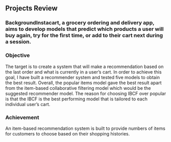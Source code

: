 ## Projects Review

### BackgroundInstacart, a grocery ordering and delivery app, aims to develop models that predict which products a user will buy again, try for the first time, or add to their cart next during a session. 

### Objective
The target is to create a system that will make a recommendation based on the last order and what is currently in a user’s cart. In order to achieve this goal, I have built a recommender system and tested five models to obtain the best result. Overall, the popular items model gave the best result apart from the item-based collaborative filtering model which would be the suggested recommender model. The reason for choosing IBCF over popular is that the IBCF is the best performing model that is tailored to each individual user’s cart.

### Achievement
An item-based recommendation system is built to provide numbers of items for customers to choose based on their shopping histories.
